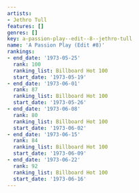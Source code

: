 ```yaml
---
artists:
- Jethro Tull
features: []
genres: []
key: a-passion-play--edit--8--jethro-tull
name: 'A Passion Play (Edit #8)'
rankings:
- end_date: '1973-05-25'
  rank: 100
  ranking_list: Billboard Hot 100
  start_date: '1973-05-19'
- end_date: '1973-06-01'
  rank: 87
  ranking_list: Billboard Hot 100
  start_date: '1973-05-26'
- end_date: '1973-06-08'
  rank: 80
  ranking_list: Billboard Hot 100
  start_date: '1973-06-02'
- end_date: '1973-06-15'
  rank: 84
  ranking_list: Billboard Hot 100
  start_date: '1973-06-09'
- end_date: '1973-06-22'
  rank: 92
  ranking_list: Billboard Hot 100
  start_date: '1973-06-16'
---
```


